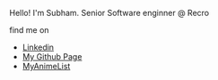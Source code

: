 Hello! I'm Subham. Senior Software enginner @ Recro

find me on 
* [Linkedin](https://www.linkedin.com/in/isubham/)
* [My Github Page](https://isubham.github.io)
* [MyAnimeList](https://myanimelist.net/animelist/isubham)
